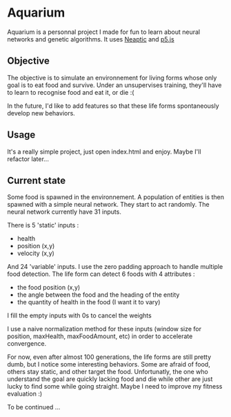 # Aquarium

Aquarium is a personnal project I made for fun to learn about neural networks and genetic algorithms.
It uses [Neaptic](https://wagenaartje.github.io/neataptic/) and [p5.js](https://p5js.org/)

## Objective

The objective is to simulate an environnement for living forms whose only goal is to eat food and survive. Under an unsupervises training, they'll have to learn to recognise food and eat it, or die :(

In the future, I'd like to add features so that these life forms spontaneously develop new behaviors.

## Usage

It's a really simple project, just open index.html and enjoy. Maybe I'll refactor later...

## Current state

Some food is spawned in the environnement. A population of entities is then spawned with a simple neural network. They start to act randomly.
The neural network currently have 31 inputs.

There is 5 'static' inputs :
- health
- position (x,y)
- velocity (x,y)

And 24 'variable' inputs. I use the zero padding approach to handle multiple food detection. The life form can detect 6 foods with 4 attributes :
- the food position (x,y)
- the angle between the food and the heading of the entity
- the quantity of health in the food (I want it to vary)

I fill the empty inputs with 0s to cancel the weights

I use a naive normalization method for these inputs (window size for position, maxHealth, maxFoodAmount, etc) in order to accelerate convergence.

For now, even after almost 100 generations, the life forms are still pretty dumb, but I notice some interesting behaviors. Some are afraid of food, others stay static, and other target the food. Unfortunatly, the one who understand the goal are quickly lacking food and die while other are just lucky to find some while going straight. Maybe I need to improve my fitness evaluation :) 

To be continued ...
